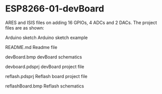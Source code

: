 # ESP8266-01-devBoard
ARES and ISIS files on adding 16 GPIOs, 4 ADCs and 2 DACs.
The project files are as shown:

Arduino sketch    Arduino sketch example

README.md         Readme file

devBoard.bmp      devBoard schematics

devboard.pdsprj   devBoard project file

reflash.pdsprj    Reflash board project file

reflashBoard.bmp  Reflash schematics   

